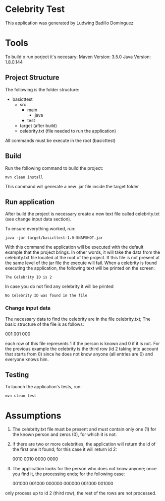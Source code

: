 # Celebrity Test
This application was generated by Ludwing Badillo Dominguez

# Tools
To build o run porject it´s necesary:
Maven Version: 3.5.0
Java Version: 1.8.0.144

## Project Structure
The following is the folder structure:

+ basicttest
	+ src
		+ main
			+ java
		+ test
	+ target (after build)
	+ celebrity.txt (file needed to run the application)

All commands must be execute in the root (basicttest)

## Build
Run the following command to build the project:

    mvn clean install

This command will generate a new .jar file inside the target folder

## Run application
After build the project is necessary create a new text file called celebrity.txt (see change input data section).

To ensure everything worked, run:

    java -jar target/basicttest-1.0-SNAPSHOT.jar

With this command the application will be executed with the default example that the project brings. In other words, it will take the data from the celebrity.txt file located at the root of the project.  If this file is not present at the same level of the jar file the execute will fail.
When a celebrity is found executing the application, the following text will be printed on the screen:

`The Celebrity ID is 2`

In case you do not find any celebrity it will be printed

`No Celebrity ID was found in the file`

### Change input data

The necessary data to find the celebrity are in the file celebrity.txt; The basic structure of the file is as follows:

  001
  001
  000

each row of this file represents 1 if the person is known and 0 if it is not. For the previous example the celebrity is the third row (id 2 taking into account that starts from 0) since he does not know anyone (all entries are 0) and everyone knows him.


## Testing

To launch the application's tests, run:

    mvn clean test

# Assumptions
1. The celebrity.txt file must be present and must contain only one (1) for the known person and zeros (0), for which it is not.

2. If there are two or more celebrities, the application will return the id of the first one it found; for this case it will return id 2:

	0010
	0010
	0000
	0000

3. The application looks for the person who does not know anyone; once you find it, the processing ends; for the following case:

	001000
	001000
	000000
	000000
	001000
	001000

only process up to id 2 (third row), the rest of the rows are not processed.
